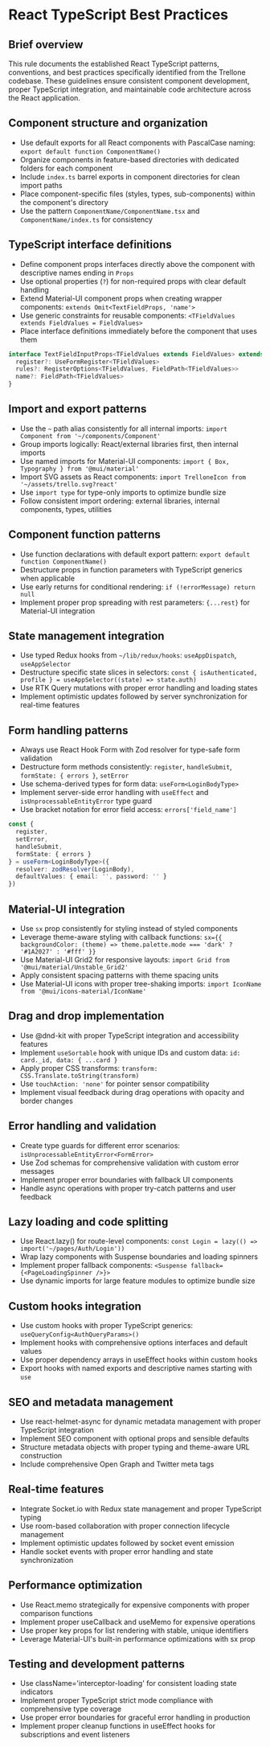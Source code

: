 # React TypeScript Best Practices

## Brief overview

This rule documents the established React TypeScript patterns, conventions, and best practices specifically identified from the Trellone codebase. These guidelines ensure consistent component development, proper TypeScript integration, and maintainable code architecture across the React application.

## Component structure and organization

- Use default exports for all React components with PascalCase naming: `export default function ComponentName()`
- Organize components in feature-based directories with dedicated folders for each component
- Include `index.ts` barrel exports in component directories for clean import paths
- Place component-specific files (styles, types, sub-components) within the component's directory
- Use the pattern `ComponentName/ComponentName.tsx` and `ComponentName/index.ts` for consistency

## TypeScript interface definitions

- Define component props interfaces directly above the component with descriptive names ending in `Props`
- Use optional properties (`?`) for non-required props with clear default handling
- Extend Material-UI component props when creating wrapper components: `extends Omit<TextFieldProps, 'name'>`
- Use generic constraints for reusable components: `<TFieldValues extends FieldValues = FieldValues>`
- Place interface definitions immediately before the component that uses them

```typescript
interface TextFieldInputProps<TFieldValues extends FieldValues> extends Omit<TextFieldProps, 'name'> {
  register?: UseFormRegister<TFieldValues>
  rules?: RegisterOptions<TFieldValues, FieldPath<TFieldValues>>
  name?: FieldPath<TFieldValues>
}
```

## Import and export patterns

- Use the `~` path alias consistently for all internal imports: `import Component from '~/components/Component'`
- Group imports logically: React/external libraries first, then internal imports
- Use named imports for Material-UI components: `import { Box, Typography } from '@mui/material'`
- Import SVG assets as React components: `import TrelloneIcon from '~/assets/trello.svg?react'`
- Use `import type` for type-only imports to optimize bundle size
- Follow consistent import ordering: external libraries, internal components, types, utilities

## Component function patterns

- Use function declarations with default export pattern: `export default function ComponentName()`
- Destructure props in function parameters with TypeScript generics when applicable
- Use early returns for conditional rendering: `if (!errorMessage) return null`
- Implement proper prop spreading with rest parameters: `{...rest}` for Material-UI integration

## State management integration

- Use typed Redux hooks from `~/lib/redux/hooks`: `useAppDispatch`, `useAppSelector`
- Destructure specific state slices in selectors: `const { isAuthenticated, profile } = useAppSelector((state) => state.auth)`
- Use RTK Query mutations with proper error handling and loading states
- Implement optimistic updates followed by server synchronization for real-time features

## Form handling patterns

- Always use React Hook Form with Zod resolver for type-safe form validation
- Destructure form methods consistently: `register`, `handleSubmit`, `formState: { errors }`, `setError`
- Use schema-derived types for form data: `useForm<LoginBodyType>`
- Implement server-side error handling with `useEffect` and `isUnprocessableEntityError` type guard
- Use bracket notation for error field access: `errors['field_name']`

```typescript
const {
  register,
  setError,
  handleSubmit,
  formState: { errors }
} = useForm<LoginBodyType>({
  resolver: zodResolver(LoginBody),
  defaultValues: { email: '', password: '' }
})
```

## Material-UI integration

- Use `sx` prop consistently for styling instead of styled components
- Leverage theme-aware styling with callback functions: `sx={{ backgroundColor: (theme) => theme.palette.mode === 'dark' ? '#1A2027' : '#fff' }}`
- Use Material-UI Grid2 for responsive layouts: `import Grid from '@mui/material/Unstable_Grid2'`
- Apply consistent spacing patterns with theme spacing units
- Use Material-UI icons with proper tree-shaking imports: `import IconName from '@mui/icons-material/IconName'`

## Drag and drop implementation

- Use @dnd-kit with proper TypeScript integration and accessibility features
- Implement `useSortable` hook with unique IDs and custom data: `id: card._id, data: { ...card }`
- Apply proper CSS transforms: `transform: CSS.Translate.toString(transform)`
- Use `touchAction: 'none'` for pointer sensor compatibility
- Implement visual feedback during drag operations with opacity and border changes

## Error handling and validation

- Create type guards for different error scenarios: `isUnprocessableEntityError<FormError>`
- Use Zod schemas for comprehensive validation with custom error messages
- Implement proper error boundaries with fallback UI components
- Handle async operations with proper try-catch patterns and user feedback

## Lazy loading and code splitting

- Use React.lazy() for route-level components: `const Login = lazy(() => import('~/pages/Auth/Login'))`
- Wrap lazy components with Suspense boundaries and loading spinners
- Implement proper fallback components: `<Suspense fallback={<PageLoadingSpinner />}>`
- Use dynamic imports for large feature modules to optimize bundle size

## Custom hooks integration

- Use custom hooks with proper TypeScript generics: `useQueryConfig<AuthQueryParams>()`
- Implement hooks with comprehensive options interfaces and default values
- Use proper dependency arrays in useEffect hooks within custom hooks
- Export hooks with named exports and descriptive names starting with `use`

## SEO and metadata management

- Use react-helmet-async for dynamic metadata management with proper TypeScript integration
- Implement SEO component with optional props and sensible defaults
- Structure metadata objects with proper typing and theme-aware URL construction
- Include comprehensive Open Graph and Twitter meta tags

## Real-time features

- Integrate Socket.io with Redux state management and proper TypeScript typing
- Use room-based collaboration with proper connection lifecycle management
- Implement optimistic updates followed by socket event emission
- Handle socket events with proper error handling and state synchronization

## Performance optimization

- Use React.memo strategically for expensive components with proper comparison functions
- Implement proper useCallback and useMemo for expensive operations
- Use proper key props for list rendering with stable, unique identifiers
- Leverage Material-UI's built-in performance optimizations with sx prop

## Testing and development patterns

- Use className='interceptor-loading' for consistent loading state indicators
- Implement proper TypeScript strict mode compliance with comprehensive type coverage
- Use proper error boundaries for graceful error handling in production
- Implement proper cleanup functions in useEffect hooks for subscriptions and event listeners
